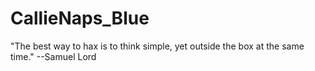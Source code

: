 # CallieNaps_Blue
"The best way to hax is to think simple, yet outside the box at the same time." --Samuel Lord
